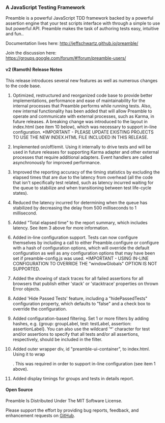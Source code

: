 ### A JavaScript Testing Framework ###

Preamble is a powerful JavaScript TDD framework backed by a powerful assertion engine that your test scripts interface with through a simple to use but powerful API. Preamble makes the task of authoring tests easy, intuitive and fun..

Documentation lives here: http://jeffschwartz.github.io/preamble/

Join the discussion here: https://groups.google.com/forum/#!forum/preamble-users/

#### v2 (Ramoth) Release Notes
This release introduces several new features as well as numerous changes to the
code base.

1) Optimized, restructured and reorganized code base to provide better 
implementations, performance and ease of maintainability for the internal 
processes that Preamble performs while running tests. Also, new internal 
functionality has been added that will allow Preamble to operate and communicate
with external processes, such as Karma, in future releases. A breaking change 
was introduced to the layout in index.html (see item 10 below), which was 
necessary to support in-line configuration. *IMPORTANT - PLEASE UPDATE EXISTING 
PROJECTS TO USE THE NEW INDEX.HTML FILE INCLUDED IN THIS RELEASE.  

2) Implemented on/off/emit. Using it internally to drive tests and will be 
used in future releases for supporting Karma adapter and other external 
processes that require additional adapters. Event handlers are called 
asynchronously for improved performance.

3) Improved the reporting accuracy of the timing statistics by excluding the
elapsed times that are due to the latency from overhead (all the code that 
isn't specifically test related, such as latency incurred waiting for the 
queue to stabilize and when transitioning between test life-cycle states).

4) Reduced the latency incurred for determining when the queue has stabilized
by decreasing the delay from 500 milliseconds to 1 millisecond.

5) Added "Total elapsed time" to the report summary, which includes latency. 
See item 3 above for more information.

6) Added in-line configuration support. Tests can now configure themselves 
by including a call to either Preamble.configure or configure with a hash 
of configuration options, which will override the default configuration as 
well as any configuration options that may have been set if 
preamble-config.js was used. *IMPORTANT - USING IN-LINE CONFIGURATION TO 
OVERRIDE THE "windowGlobals" OPTION IS NOT SUPPORTED.

7) Added the showing of stack traces for all failed assertions for all 
browsers that publish either 'stack' or 'stacktrace' properties on thrown 
Error objects.

8) Added 'Hide Passed Tests' feature, including a "hidePassedTests" 
configuration property, which defaults to "false" and a check box to 
override the configuration.

9) Added configuration-based filtering. Set 1 or more filters by adding 
hashes, e.g. {group: groupLabel, test: testLabel, assertion: assertionLabel}. 
You can also use the wildcard '*' character for test and/or assertions to 
specify that all tests and/or all assertions, respectively, should be included 
in the filter.


10) Added outer wrapper div, id "preamble-ui-container", to index.html. Using
it to wrap <div id="ui-test-container" class="ui-test-container">. This was 
required in order to support in-line configuration (see item 1 above). 

11) Added display timings for groups and tests in details report.

#### Open Source
Preamble Is Distributed Under The MIT Software License.

Please support the effort by providing bug reports, feedback, and enhancement requests on [GitHub](https://github.com/jeffschwartz/preamble/issues?page=1&state=open).
